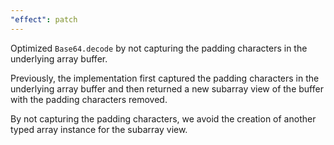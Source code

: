 ```yaml
---
"effect": patch
---
```


Optimized `Base64.decode` by not capturing the padding characters in the underlying array buffer.

Previously, the implementation first captured the padding characters in the underlying array buffer and
then returned a new subarray view of the buffer with the padding characters removed.

By not capturing the padding characters, we avoid the creation of another typed array instance for the
subarray view.
